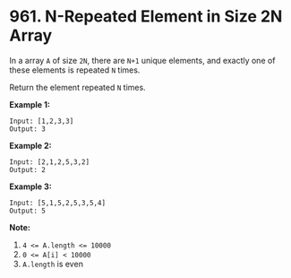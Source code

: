# 961. N-Repeated Element in Size 2N Array

In a array `A` of size `2N`, there are `N+1` unique elements, and exactly one of
these elements is repeated `N` times.

Return the element repeated `N` times.

__Example 1:__

```
Input: [1,2,3,3]
Output: 3
```

__Example 2:__

```
Input: [2,1,2,5,3,2]
Output: 2
```

__Example 3:__

```
Input: [5,1,5,2,5,3,5,4]
Output: 5
```

__Note:__

1. `4 <= A.length <= 10000`
2. `0 <= A[i] < 10000`
3. `A.length` is even
